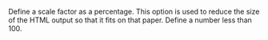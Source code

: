 Define a scale factor as a percentage. This option is used to reduce the size of the HTML output so that it fits on that paper. Define a number less than 100.